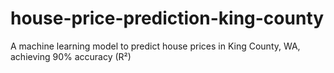 # house-price-prediction-king-county
A machine learning model to predict house prices in King County, WA, achieving 90% accuracy (R²)
